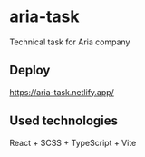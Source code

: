 # aria-task
Technical task for Aria company

## Deploy
https://aria-task.netlify.app/

## Used technologies
React + SCSS + TypeScript + Vite
